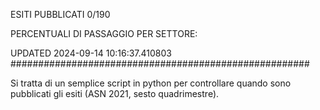 ESITI PUBBLICATI 0/190 

PERCENTUALI DI PASSAGGIO PER SETTORE:

UPDATED 2024-09-14 10:16:37.410803
###################################################### 

Si tratta di un semplice script in python per controllare quando sono pubblicati gli esiti (ASN 2021, sesto quadrimestre).

